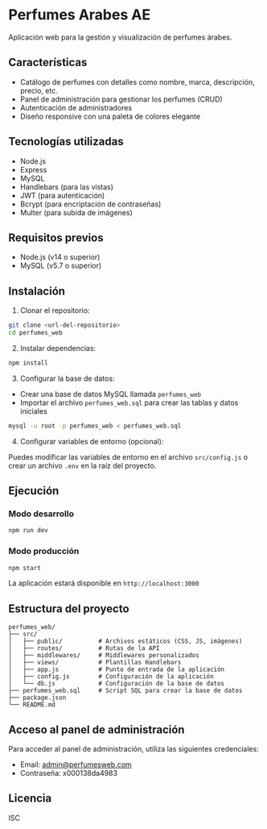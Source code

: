 # Perfumes Arabes AE

Aplicación web para la gestión y visualización de perfumes árabes.

## Características

- Catálogo de perfumes con detalles como nombre, marca, descripción, precio, etc.
- Panel de administración para gestionar los perfumes (CRUD)
- Autenticación de administradores
- Diseño responsive con una paleta de colores elegante

## Tecnologías utilizadas

- Node.js
- Express
- MySQL
- Handlebars (para las vistas)
- JWT (para autenticación)
- Bcrypt (para encriptación de contraseñas)
- Multer (para subida de imágenes)

## Requisitos previos

- Node.js (v14 o superior)
- MySQL (v5.7 o superior)

## Instalación

1. Clonar el repositorio:

```bash
git clone <url-del-repositorio>
cd perfumes_web
```

2. Instalar dependencias:

```bash
npm install
```

3. Configurar la base de datos:

- Crear una base de datos MySQL llamada `perfumes_web`
- Importar el archivo `perfumes_web.sql` para crear las tablas y datos iniciales

```bash
mysql -u root -p perfumes_web < perfumes_web.sql
```

4. Configurar variables de entorno (opcional):

Puedes modificar las variables de entorno en el archivo `src/config.js` o crear un archivo `.env` en la raíz del proyecto.

## Ejecución

### Modo desarrollo

```bash
npm run dev
```

### Modo producción

```bash
npm start
```

La aplicación estará disponible en `http://localhost:3000`

## Estructura del proyecto

```
perfumes_web/
├── src/
│   ├── public/          # Archivos estáticos (CSS, JS, imágenes)
│   ├── routes/          # Rutas de la API
│   ├── middlewares/     # Middlewares personalizados
│   ├── views/           # Plantillas Handlebars
│   ├── app.js           # Punto de entrada de la aplicación
│   ├── config.js        # Configuración de la aplicación
│   └── db.js            # Configuración de la base de datos
├── perfumes_web.sql     # Script SQL para crear la base de datos
├── package.json
└── README.md
```

## Acceso al panel de administración

Para acceder al panel de administración, utiliza las siguientes credenciales:

- Email: admin@perfumesweb.com
- Contraseña: x000138da4983

## Licencia

ISC